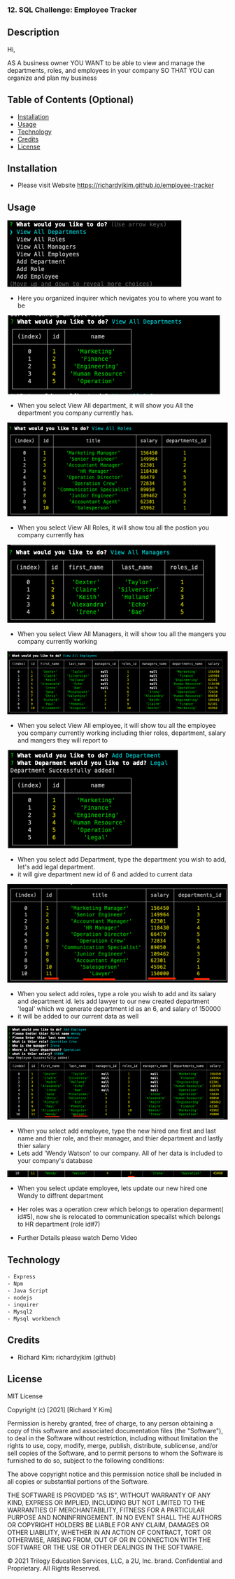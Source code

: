 ### 12. SQL Challenge: Employee Tracker

## Description 

Hi, 

AS A business owner
YOU WANT to be able to view and manage the departments, roles, and employees in your company
SO THAT YOU can organize and plan my business

## Table of Contents (Optional)


* [Installation](#installation)
* [Usage](#usage)
* [Technology](#technology)
* [Credits](#credits)
* [License](#license)


## Installation

- Please visit Website https://richardyjkim.github.io/employee-tracker


## Usage 


![alt text](./Assets/screenshot/ss1.png)

- Here you organized inquirer which nevigates you to where you want to be

![alt text](./Assets/screenshot/ss2.png)

- When you select View All department, it will show you All the department you company currently has.

![alt text](./Assets/screenshot/ss3.png)

- When you select View All Roles, it will show tou all the postion you company currently has 

![alt text](./Assets/screenshot/ss4.png)
- When you select View All Managers, it will show tou all the mangers you company currently working 

![alt text](./Assets/screenshot/ss5.png)
- When you select View All employee, it will show tou all the employee you company currently working including thier roles, department, salary and mangers they will report to

![alt text](./Assets/screenshot/ss6.png)
- When you select add Department, type the department you wish to add, let's add legal department.
- it will give department new id of 6 and added to current data

![alt text](./Assets/screenshot/ss7.png)
- When you select add roles, type a role you wish to add and its salary and department id. lets add lawyer to our new created department 'legal' which we generate department id as an 6, and salary of 150000
- it will be added to our current data as well

![alt text](./Assets/screenshot/ss8.png)
- When you select add employee, type the new hired one first and last name and thier role, and their manager, and thier department and lastly thier salary
- Lets add 'Wendy Watson' to our company. All of her data is included to your company's database

![alt text](./Assets/screenshot/ss9.png)
- When you select update employee, lets update our new hired one Wendy to diffrent department
- Her roles was a operation crew which belongs to operation deparment( id#5), now she is relocated to communication specailst which belongs to HR department (role id#7)

- Further Details please watch Demo Video

## Technology
    - Express
    - Npm
    - Java Script
    - nodejs
    - inquirer
    - Mysql2
    - Mysql workbench

## Credits

 - Richard Kim: richardyjkim (github)


## License

MIT License

Copyright (c) [2021] [Richard Y Kim]

Permission is hereby granted, free of charge, to any person obtaining a copy
of this software and associated documentation files (the "Software"), to deal
in the Software without restriction, including without limitation the rights
to use, copy, modify, merge, publish, distribute, sublicense, and/or sell
copies of the Software, and to permit persons to whom the Software is
furnished to do so, subject to the following conditions:

The above copyright notice and this permission notice shall be included in all
copies or substantial portions of the Software.

THE SOFTWARE IS PROVIDED "AS IS", WITHOUT WARRANTY OF ANY KIND, EXPRESS OR
IMPLIED, INCLUDING BUT NOT LIMITED TO THE WARRANTIES OF MERCHANTABILITY,
FITNESS FOR A PARTICULAR PURPOSE AND NONINFRINGEMENT. IN NO EVENT SHALL THE
AUTHORS OR COPYRIGHT HOLDERS BE LIABLE FOR ANY CLAIM, DAMAGES OR OTHER
LIABILITY, WHETHER IN AN ACTION OF CONTRACT, TORT OR OTHERWISE, ARISING FROM,
OUT OF OR IN CONNECTION WITH THE SOFTWARE OR THE USE OR OTHER DEALINGS IN THE
SOFTWARE.

© 2021 Trilogy Education Services, LLC, a 2U, Inc. brand. Confidential and Proprietary. All Rights Reserved.
